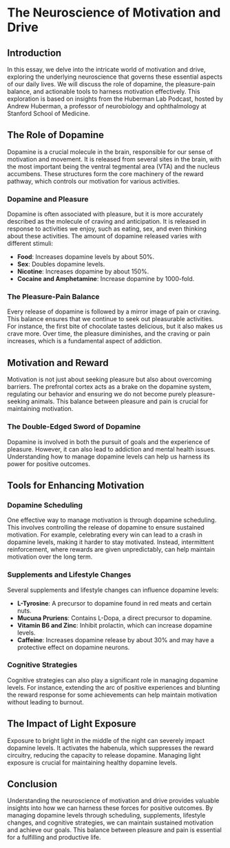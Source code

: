 # The Neuroscience of Motivation and Drive

## Introduction

In this essay, we delve into the intricate world of motivation and drive, exploring the underlying neuroscience that governs these essential aspects of our daily lives. We will discuss the role of dopamine, the pleasure-pain balance, and actionable tools to harness motivation effectively. This exploration is based on insights from the Huberman Lab Podcast, hosted by Andrew Huberman, a professor of neurobiology and ophthalmology at Stanford School of Medicine.

## The Role of Dopamine

Dopamine is a crucial molecule in the brain, responsible for our sense of motivation and movement. It is released from several sites in the brain, with the most important being the ventral tegmental area (VTA) and the nucleus accumbens. These structures form the core machinery of the reward pathway, which controls our motivation for various activities.

### Dopamine and Pleasure

Dopamine is often associated with pleasure, but it is more accurately described as the molecule of craving and anticipation. It is released in response to activities we enjoy, such as eating, sex, and even thinking about these activities. The amount of dopamine released varies with different stimuli:

- **Food**: Increases dopamine levels by about 50%.
- **Sex**: Doubles dopamine levels.
- **Nicotine**: Increases dopamine by about 150%.
- **Cocaine and Amphetamine**: Increase dopamine by 1000-fold.

### The Pleasure-Pain Balance

Every release of dopamine is followed by a mirror image of pain or craving. This balance ensures that we continue to seek out pleasurable activities. For instance, the first bite of chocolate tastes delicious, but it also makes us crave more. Over time, the pleasure diminishes, and the craving or pain increases, which is a fundamental aspect of addiction.

## Motivation and Reward

Motivation is not just about seeking pleasure but also about overcoming barriers. The prefrontal cortex acts as a brake on the dopamine system, regulating our behavior and ensuring we do not become purely pleasure-seeking animals. This balance between pleasure and pain is crucial for maintaining motivation.

### The Double-Edged Sword of Dopamine

Dopamine is involved in both the pursuit of goals and the experience of pleasure. However, it can also lead to addiction and mental health issues. Understanding how to manage dopamine levels can help us harness its power for positive outcomes.

## Tools for Enhancing Motivation

### Dopamine Scheduling

One effective way to manage motivation is through dopamine scheduling. This involves controlling the release of dopamine to ensure sustained motivation. For example, celebrating every win can lead to a crash in dopamine levels, making it harder to stay motivated. Instead, intermittent reinforcement, where rewards are given unpredictably, can help maintain motivation over the long term.

### Supplements and Lifestyle Changes

Several supplements and lifestyle changes can influence dopamine levels:

- **L-Tyrosine**: A precursor to dopamine found in red meats and certain nuts.
- **Mucuna Pruriens**: Contains L-Dopa, a direct precursor to dopamine.
- **Vitamin B6 and Zinc**: Inhibit prolactin, which can increase dopamine levels.
- **Caffeine**: Increases dopamine release by about 30% and may have a protective effect on dopamine neurons.

### Cognitive Strategies

Cognitive strategies can also play a significant role in managing dopamine levels. For instance, extending the arc of positive experiences and blunting the reward response for some achievements can help maintain motivation without leading to burnout.

## The Impact of Light Exposure

Exposure to bright light in the middle of the night can severely impact dopamine levels. It activates the habenula, which suppresses the reward circuitry, reducing the capacity to release dopamine. Managing light exposure is crucial for maintaining healthy dopamine levels.

## Conclusion

Understanding the neuroscience of motivation and drive provides valuable insights into how we can harness these forces for positive outcomes. By managing dopamine levels through scheduling, supplements, lifestyle changes, and cognitive strategies, we can maintain sustained motivation and achieve our goals. This balance between pleasure and pain is essential for a fulfilling and productive life.